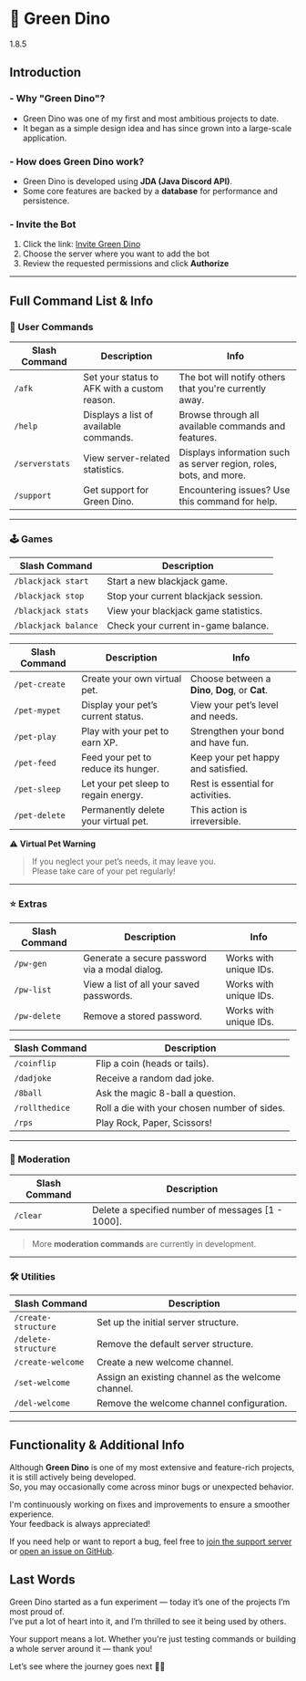 # 🦖 Green Dino

<span class="badge stable">1.8.5</span>

##   Introduction

### - Why "Green Dino"?
- Green Dino was one of my first and most ambitious projects to date.
- It began as a simple design idea and has since grown into a large-scale application.

### - How does Green Dino work?
- Green Dino is developed using **JDA (Java Discord API)**.  
- Some core features are backed by a **database** for performance and persistence.

### - Invite the Bot
1. Click the link: [Invite Green Dino](https://discord.com/oauth2/authorize?client_id=1346868529151873128)  
2. Choose the server where you want to add the bot  
3. Review the requested permissions and click **Authorize**

---

##   Full Command List & Info

### 👤 User Commands
| Slash Command | Description | Info |
|---------------|-------------|------|
| `/afk`        | Set your status to AFK with a custom reason. | The bot will notify others that you're currently away. |
| `/help`       | Displays a list of available commands.       | Browse through all available commands and features. |
| `/serverstats`| View server-related statistics.              | Displays information such as server region, roles, bots, and more. |
| `/support`    | Get support for Green Dino.                  | Encountering issues? Use this command for help. |

---

### 🕹️ Games
| Slash Command | Description |
|---------------|-------------|
| `/blackjack start`   | Start a new blackjack game. |
| `/blackjack stop`    | Stop your current blackjack session. |
| `/blackjack stats`   | View your blackjack game statistics. |
| `/blackjack balance` | Check your current in-game balance. |

| Slash Command | Description | Info |
|---------------|-------------|------|
| `/pet-create`  | Create your own virtual pet. | Choose between a **Dino**, **Dog**, or **Cat**. |
| `/pet-mypet`   | Display your pet’s current status. | View your pet’s level and needs. |
| `/pet-play`    | Play with your pet to earn XP. | Strengthen your bond and have fun. |
| `/pet-feed`    | Feed your pet to reduce its hunger. | Keep your pet happy and satisfied. |
| `/pet-sleep`   | Let your pet sleep to regain energy. | Rest is essential for activities. |
| `/pet-delete`  | Permanently delete your virtual pet. | This action is irreversible. |

⚠️ **Virtual Pet Warning**  
> If you neglect your pet’s needs, it may leave you.  
> Please take care of your pet regularly!

---

### ⭐ Extras
| Slash Command | Description | Info |
|---------------|-------------|------|
| `/pw-gen`     | Generate a secure password via a modal dialog. | Works with unique IDs. |
| `/pw-list`    | View a list of all your saved passwords.       | Works with unique IDs. |
| `/pw-delete`  | Remove a stored password.                      | Works with unique IDs. |

| Slash Command | Description |
|---------------|-------------|
| `/coinflip`   | Flip a coin (heads or tails). |
| `/dadjoke`    | Receive a random dad joke. |
| `/8ball`      | Ask the magic 8-ball a question. |
| `/rollthedice`| Roll a die with your chosen number of sides. |
| `/rps`        | Play Rock, Paper, Scissors! |

---

### 🚨 Moderation
| Slash Command | Description |
|---------------|-------------|
| `/clear`      | Delete a specified number of messages [1 - 1000]. |

> More **moderation commands** are currently in development.

---

### 🛠️ Utilities
| Slash Command | Description |
|---------------|-------------|
| `/create-structure` | Set up the initial server structure. |
| `/delete-structure` | Remove the default server structure. |
| `/create-welcome`   | Create a new welcome channel. |
| `/set-welcome`      | Assign an existing channel as the welcome channel. |
| `/del-welcome`      | Remove the welcome channel configuration. |

---

##   Functionality & Additional Info

Although **Green Dino** is one of my most extensive and feature-rich projects, it is still actively being developed.  
So, you may occasionally come across minor bugs or unexpected behavior.

I'm continuously working on fixes and improvements to ensure a smoother experience.  
Your feedback is always appreciated!

If you need help or want to report a bug, feel free to [join the support server](https://discord.gg/JA8VnRttNU)  
or [open an issue on GitHub](https://github.com/Refreryo/refreryo-revolution/issues).


##   Last Words

Green Dino started as a fun experiment — today it’s one of the projects I’m most proud of.  
I’ve put a lot of heart into it, and I’m thrilled to see it being used by others.

Your support means a lot. Whether you're just testing commands or building a whole server around it — thank you!

Let’s see where the journey goes next 🦖✨
